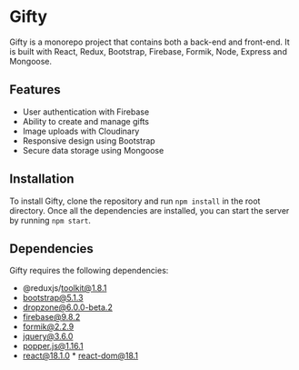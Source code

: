 

# Gifty

Gifty is a monorepo project that contains both a back-end and front-end. It is built with React, Redux, Bootstrap, Firebase, Formik, Node, Express and Mongoose. 

## Features 
* User authentication with Firebase 
* Ability to create and manage gifts 
* Image uploads with Cloudinary 
* Responsive design using Bootstrap 
* Secure data storage using Mongoose 

## Installation 
To install Gifty, clone the repository and run `npm install` in the root directory. Once all the dependencies are installed, you can start the server by running `npm start`. 

## Dependencies 
Gifty requires the following dependencies:  
* @reduxjs/toolkit@1.8.1  
* bootstrap@5.1.3  
* dropzone@6.0.0-beta.2  
* firebase@9.8.2  
* formik@2.2.9  
* jquery@3.6.0  
* popper.js@1.16.1  
* react@18.1.0  												    * react-dom@18.1